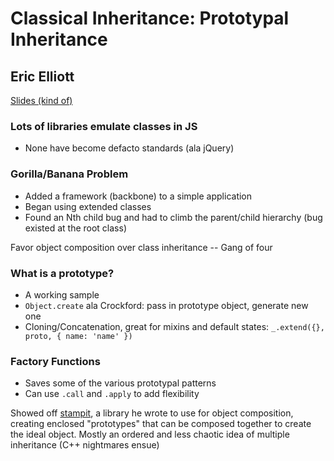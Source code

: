 # Classical Inheritance: Prototypal Inheritance
## Eric Elliott
[Slides (kind of)](https://github.com/dilvie/fluent-prototypal-oo)

### Lots of libraries emulate classes in JS

* None have become defacto standards (ala jQuery)

### Gorilla/Banana Problem

* Added a framework (backbone) to a simple application
* Began using extended classes
* Found an Nth child bug and had to climb the parent/child hierarchy (bug existed at
  the root class)

Favor object composition over class inheritance -- Gang of four

### What is a prototype?

* A working sample
* `Object.create` ala Crockford: pass in prototype object, generate new one
* Cloning/Concatenation, great for mixins and default states:
  `_.extend({}, proto, { name: 'name' })`

### Factory Functions

* Saves some of the various prototypal patterns
* Can use `.call` and `.apply` to add flexibility

Showed off [stampit](https://github.com/dilvie/stampit), a library he wrote to use 
for object composition, creating enclosed "prototypes" that can be composed together 
to create the ideal object.  Mostly an ordered and less chaotic idea of multiple 
inheritance (C++ nightmares ensue)
